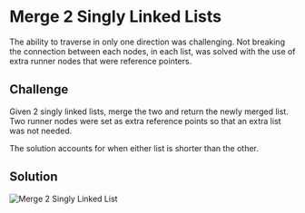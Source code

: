 # Merge 2 Singly Linked Lists
The ability to traverse in only one direction was challenging.
Not breaking the connection between each nodes, in each list, 
was solved with the use of extra runner nodes that were reference pointers.

## Challenge
Given 2 singly linked lists, merge the two and return the newly merged list.
Two runner nodes were set as extra reference points 
so that an extra list was not needed.  

The solution accounts for when either list is shorter than the other.

## Solution
![Merge 2 Singly Linked List](/assets/KthElementFromEnd.jpg)